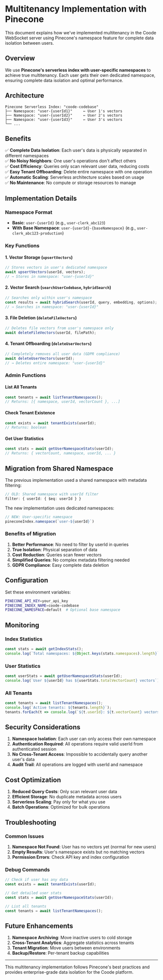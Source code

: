 # Multitenancy Implementation with Pinecone

This document explains how we've implemented multitenancy in the Coode WebSocket server using Pinecone's namespace feature for complete data isolation between users.

## Overview

We use **Pinecone's serverless index with user-specific namespaces** to achieve true multitenancy. Each user gets their own dedicated namespace, ensuring complete data isolation and optimal performance.

## Architecture

```
Pinecone Serverless Index: "coode-codebase"
├── Namespace: "user-{userId1}"     ← User 1's vectors
├── Namespace: "user-{userId2}"     ← User 2's vectors  
├── Namespace: "user-{userId3}"     ← User 3's vectors
└── ...
```

## Benefits

✅ **Complete Data Isolation**: Each user's data is physically separated in different namespaces  
✅ **No Noisy Neighbors**: One user's operations don't affect others  
✅ **Cost Efficiency**: Queries only scan relevant user data, reducing costs  
✅ **Easy Tenant Offboarding**: Delete entire namespace with one operation  
✅ **Automatic Scaling**: Serverless architecture scales based on usage  
✅ **No Maintenance**: No compute or storage resources to manage  

## Implementation Details

### Namespace Format

- **Basic**: `user-{userId}` (e.g., `user-clerk_abc123`)
- **With Base Namespace**: `user-{userId}-{baseNamespace}` (e.g., `user-clerk_abc123-production`)

### Key Functions

#### 1. Vector Storage (`upsertVectors`)
```typescript
// Stores vectors in user's dedicated namespace
await upsertVectors(userId, vectors);
// → Stores in namespace: "user-{userId}"
```

#### 2. Vector Search (`searchUserCodebase`, `hybridSearch`)
```typescript
// Searches only within user's namespace
const results = await hybridSearch(userId, query, embedding, options);
// → Searches in namespace: "user-{userId}"
```

#### 3. File Deletion (`deleteFileVectors`)
```typescript
// Deletes file vectors from user's namespace only
await deleteFileVectors(userId, filePath);
```

#### 4. Tenant Offboarding (`deleteUserVectors`)
```typescript
// Completely removes all user data (GDPR compliance)
await deleteUserVectors(userId);
// → Deletes entire namespace: "user-{userId}"
```

### Admin Functions

#### List All Tenants
```typescript
const tenants = await listTenantNamespaces();
// Returns: [{ namespace, userId, vectorCount }, ...]
```

#### Check Tenant Existence
```typescript
const exists = await tenantExists(userId);
// Returns: boolean
```

#### Get User Statistics
```typescript
const stats = await getUserNamespaceStats(userId);
// Returns: { vectorCount, namespace, userId, ... }
```

## Migration from Shared Namespace

The previous implementation used a shared namespace with metadata filtering:
```typescript
// OLD: Shared namespace with userId filter
filter: { userId: { $eq: userId } }
```

The new implementation uses dedicated namespaces:
```typescript
// NEW: User-specific namespace
pineconeIndex.namespace(`user-${userId}`)
```

### Benefits of Migration

1. **Better Performance**: No need to filter by userId in queries
2. **True Isolation**: Physical separation of data
3. **Cost Reduction**: Queries scan fewer vectors
4. **Simplified Queries**: No complex metadata filtering needed
5. **GDPR Compliance**: Easy complete data deletion

## Configuration

Set these environment variables:

```bash
PINECONE_API_KEY=your_api_key
PINECONE_INDEX_NAME=coode-codebase
PINECONE_NAMESPACE=default  # Optional base namespace
```

## Monitoring

### Index Statistics
```typescript
const stats = await getIndexStats();
console.log(`Total namespaces: ${Object.keys(stats.namespaces).length}`);
```

### User Statistics
```typescript
const userStats = await getUserNamespaceStats(userId);
console.log(`User ${userId} has ${userStats.totalVectorCount} vectors`);
```

### All Tenants
```typescript
const tenants = await listTenantNamespaces();
console.log(`Active tenants: ${tenants.length}`);
tenants.forEach(t => console.log(`${t.userId}: ${t.vectorCount} vectors`));
```

## Security Considerations

1. **Namespace Isolation**: Each user can only access their own namespace
2. **Authentication Required**: All operations require valid userId from authenticated session
3. **No Cross-Tenant Access**: Impossible to accidentally query another user's data
4. **Audit Trail**: All operations are logged with userId and namespace

## Cost Optimization

1. **Reduced Query Costs**: Only scan relevant user data
2. **Efficient Storage**: No duplicate metadata across users
3. **Serverless Scaling**: Pay only for what you use
4. **Batch Operations**: Optimized for bulk operations

## Troubleshooting

### Common Issues

1. **Namespace Not Found**: User has no vectors yet (normal for new users)
2. **Empty Results**: User's namespace exists but no matching vectors
3. **Permission Errors**: Check API key and index configuration

### Debug Commands

```typescript
// Check if user has any data
const exists = await tenantExists(userId);

// Get detailed user stats
const stats = await getUserNamespaceStats(userId);

// List all tenants
const tenants = await listTenantNamespaces();
```

## Future Enhancements

1. **Namespace Archiving**: Move inactive users to cold storage
2. **Cross-Tenant Analytics**: Aggregate statistics across tenants
3. **Tenant Migration**: Move users between environments
4. **Backup/Restore**: Per-tenant backup capabilities

---

This multitenancy implementation follows Pinecone's best practices and provides enterprise-grade data isolation for the Coode platform. 